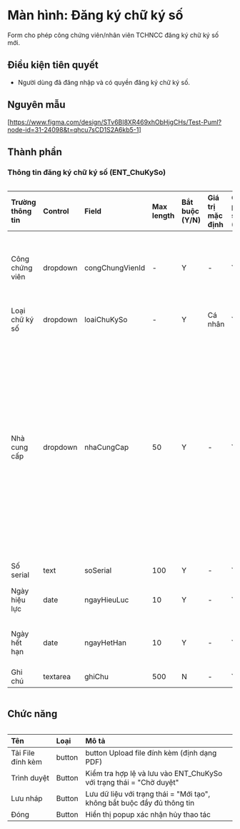 # Màn hình: Đăng ký chữ ký số
Form cho phép công chứng viên/nhân viên TCHNCC đăng ký chữ ký số mới.

## Điều kiện tiên quyết
- Người dùng đã đăng nhập và có quyền đăng ký chữ ký số.

## Nguyên mẫu
[https://www.figma.com/design/STv6BI8XR469xhObHjgCHs/Test-Puml?node-id=31-24098&t=qhcu7sCD1S2A6kb5-1]

## Thành phần

### Thông tin đăng ký chữ ký số (ENT_ChuKySo)

<div style="overflow-x:auto">

| Trường thông tin | Control  | Field           | Max length | Bắt buộc (Y/N) | Giá trị mặc định | Cho phép sửa (Y/N) | Mô tả                                                                                                                                                                                                                                                    |
|:-----------------|:---------|:----------------|:-----------|:---------------|:-----------------|:-------------------|:---------------------------------------------------------------------------------------------------------------------------------------------------------------------------------------------------------------------------------------------------------|
| Công chứng viên  | dropdown | congChungVienId | -          | Y              | -                | Y                  | Hiển thị nếu loại chữ ký số = Cá nhân, chọn từ danh sách công chứng viên của tổ chức công chứng                                                                                                                                                          |
| Loại chữ ký số   | dropdown | loaiChuKySo     | -          | Y              | Cá nhân          | Y                  | Cá nhân / Tổ chức                                                                                                                                                                                                                                        |
| Nhà cung cấp     | dropdown | nhaCungCap      | 50         | Y              | -                | Y                  | Chọn nhà cung cấp dịch vụ từ danh sách: FPT-CA, VNPT-CA, CMC-CA, Viettel-CA, CA2, Safe-CA, SmartSugb, Newtel-CA, EFY-CA, TrustCA, NC-CA, LCS-CA, CMC-CA, EASY-CA, FASTCA, I-CA, Hilo-CA, ONE-CA, WINCA, MATBAO-CA, E-CA, MOBIFONECA, VNPAY-CA, IntrustCA |
| Số serial        | text     | soSerial        | 100        | Y              | -                | Y                  | Điền số serial                                                                                                                                                                                                                                           |
| Ngày hiệu lực    | date     | ngayHieuLuc     | 10         | Y              | -                | Y                  | Ngày bắt đầu hiệu lực của chữ ký số. Chọn từ lịch                                                                                                                                                                                                        |
| Ngày hết hạn     | date     | ngayHetHan      | 10         | Y              | -                | Y                  | Ngày hết hạn, chọn từ lịch phải lớn hơn hoặc bằng ngày hiệu lực                                                                                                                                                                                          |
| Ghi chú          | textarea | ghiChu          | 500        | N              | -                | Y                  | Ghi chú dùng                                                                                                                                                                                                                                             |
</div>

## Chức năng

<div style="overflow-x:auto">

| Tên               | Loại   | Mô tả                                                                   |
|:------------------|:-------|:------------------------------------------------------------------------|
| Tải File đính kèm | button | button Upload file đính kèm (định dạng PDF)                             |
| Trình duyệt       | Button | Kiểm tra hợp lệ và lưu vào ENT_ChuKySo với trạng thái = "Chờ duyệt"     |
| Lưu nháp          | Button | Lưu dữ liệu với trạng thái = "Mới tạo", không bắt buộc đầy đủ thông tin |
| Đóng              | Button | Hiển thị popup xác nhận hủy thao tác                                    |

</div>
